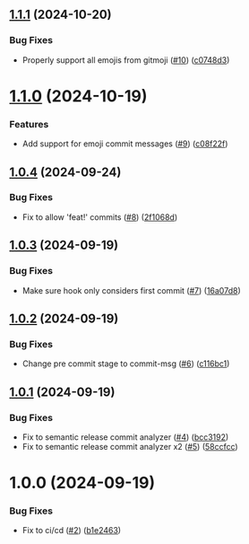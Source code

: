 ## [1.1.1](https://github.com/BrightNight-Energy/conventional-commit-check/compare/v1.1.0...v1.1.1) (2024-10-20)


### Bug Fixes

* Properly support all emojis from gitmoji ([#10](https://github.com/BrightNight-Energy/conventional-commit-check/issues/10)) ([c0748d3](https://github.com/BrightNight-Energy/conventional-commit-check/commit/c0748d3f1fce1151ab6c7a4f5a8c4139d7e62126))

# [1.1.0](https://github.com/BrightNight-Energy/conventional-commit-check/compare/v1.0.4...v1.1.0) (2024-10-19)


### Features

* Add support for emoji commit messages ([#9](https://github.com/BrightNight-Energy/conventional-commit-check/issues/9)) ([c08f22f](https://github.com/BrightNight-Energy/conventional-commit-check/commit/c08f22ffc49a0515d84e544994fafc12c8304534))

## [1.0.4](https://github.com/BrightNight-Energy/conventional-commit-check/compare/v1.0.3...v1.0.4) (2024-09-24)


### Bug Fixes

* Fix to allow 'feat!' commits ([#8](https://github.com/BrightNight-Energy/conventional-commit-check/issues/8)) ([2f1068d](https://github.com/BrightNight-Energy/conventional-commit-check/commit/2f1068ddf5bf405781bdfbcf99822ac394724129))

## [1.0.3](https://github.com/BrightNight-Energy/conventional-commit-check/compare/v1.0.2...v1.0.3) (2024-09-19)


### Bug Fixes

* Make sure hook only considers first commit ([#7](https://github.com/BrightNight-Energy/conventional-commit-check/issues/7)) ([16a07d8](https://github.com/BrightNight-Energy/conventional-commit-check/commit/16a07d8c2288a84ade801fe6c5211f42a65896ac))

## [1.0.2](https://github.com/BrightNight-Energy/conventional-commit-check/compare/v1.0.1...v1.0.2) (2024-09-19)


### Bug Fixes

* Change pre commit stage to commit-msg ([#6](https://github.com/BrightNight-Energy/conventional-commit-check/issues/6)) ([c116bc1](https://github.com/BrightNight-Energy/conventional-commit-check/commit/c116bc1e5582f1377add596fdc80908bce6cee2c))

## [1.0.1](https://github.com/BrightNight-Energy/conventional-commit-check/compare/v1.0.0...v1.0.1) (2024-09-19)


### Bug Fixes

* Fix to semantic release commit analyzer ([#4](https://github.com/BrightNight-Energy/conventional-commit-check/issues/4)) ([bcc3192](https://github.com/BrightNight-Energy/conventional-commit-check/commit/bcc3192228af29fec225fdc5ce0250c9f9534328))
* Fix to semantic release commit analyzer x2 ([#5](https://github.com/BrightNight-Energy/conventional-commit-check/issues/5)) ([58ccfcc](https://github.com/BrightNight-Energy/conventional-commit-check/commit/58ccfcc91a488d8c01a948e0f8ed1032367d1be0))

# 1.0.0 (2024-09-19)


### Bug Fixes

* Fix to ci/cd ([#2](https://github.com/BrightNight-Energy/conventional-commit-check/issues/2)) ([b1e2463](https://github.com/BrightNight-Energy/conventional-commit-check/commit/b1e2463e90b8b4da8b5217811a22997e77ecadd3))
